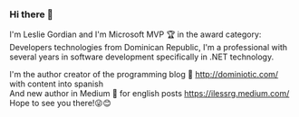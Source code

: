 ### Hi there 👋
I'm Leslie Gordian and I'm Microsoft MVP 🏆 in the award category: Developers technologies from Dominican Republic, 
I'm a professional with several years in software development specifically in .NET technology.

I'm the author creator of the programming blog 🦄 http://dominiotic.com/ with content into spanish  
And new author in Medium 🤩 for english posts https://ilessrg.medium.com/
Hope to see you there!😜😊
